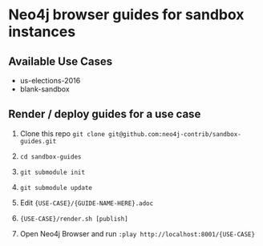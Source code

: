 # Neo4j browser guides for sandbox instances

## Available Use Cases

* us-elections-2016
* blank-sandbox

## Render / deploy guides for a use case

1. Clone this repo `git clone git@github.com:neo4j-contrib/sandbox-guides.git`
1. `cd sandbox-guides`
1. `git submodule init`
1. `git submodule update`
1. Edit `{USE-CASE}/{GUIDE-NAME-HERE}.adoc`
1. `{USE-CASE}/render.sh [publish]`

1. Open Neo4j Browser and run `:play http://localhost:8001/{USE-CASE}`
